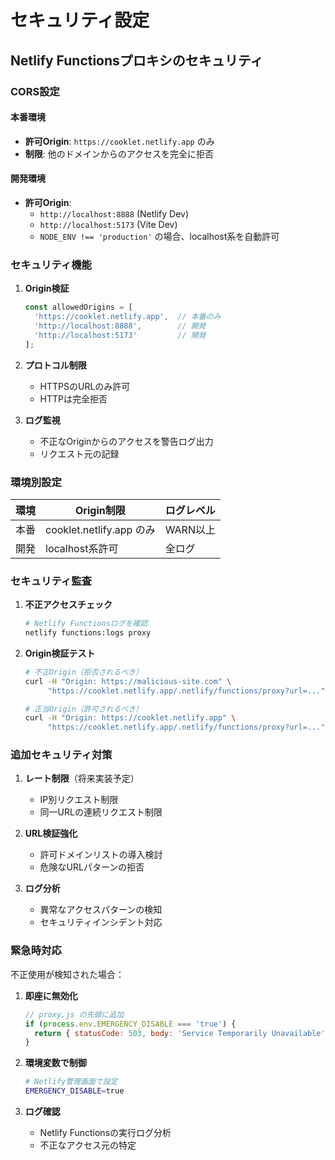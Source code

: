 # セキュリティ設定

## Netlify Functionsプロキシのセキュリティ

### CORS設定

#### 本番環境
- **許可Origin**: `https://cooklet.netlify.app` のみ
- **制限**: 他のドメインからのアクセスを完全に拒否

#### 開発環境
- **許可Origin**: 
  - `http://localhost:8888` (Netlify Dev)
  - `http://localhost:5173` (Vite Dev)
  - `NODE_ENV !== 'production'` の場合、localhost系を自動許可

### セキュリティ機能

1. **Origin検証**
   ```javascript
   const allowedOrigins = [
     'https://cooklet.netlify.app',  // 本番のみ
     'http://localhost:8888',        // 開発
     'http://localhost:5173'         // 開発
   ];
   ```

2. **プロトコル制限**
   - HTTPSのURLのみ許可
   - HTTPは完全拒否

3. **ログ監視**
   - 不正なOriginからのアクセスを警告ログ出力
   - リクエスト元の記録

### 環境別設定

| 環境 | Origin制限 | ログレベル |
|------|------------|------------|
| 本番 | cooklet.netlify.app のみ | WARN以上 |
| 開発 | localhost系許可 | 全ログ |

### セキュリティ監査

1. **不正アクセスチェック**
   ```bash
   # Netlify Functionsログを確認
   netlify functions:logs proxy
   ```

2. **Origin検証テスト**
   ```bash
   # 不正Origin（拒否されるべき）
   curl -H "Origin: https://malicious-site.com" \
        "https://cooklet.netlify.app/.netlify/functions/proxy?url=..."
   
   # 正当Origin（許可されるべき）
   curl -H "Origin: https://cooklet.netlify.app" \
        "https://cooklet.netlify.app/.netlify/functions/proxy?url=..."
   ```

### 追加セキュリティ対策

1. **レート制限**（将来実装予定）
   - IP別リクエスト制限
   - 同一URLの連続リクエスト制限

2. **URL検証強化**
   - 許可ドメインリストの導入検討
   - 危険なURLパターンの拒否

3. **ログ分析**
   - 異常なアクセスパターンの検知
   - セキュリティインシデント対応

### 緊急時対応

不正使用が検知された場合：

1. **即座に無効化**
   ```javascript
   // proxy.js の先頭に追加
   if (process.env.EMERGENCY_DISABLE === 'true') {
     return { statusCode: 503, body: 'Service Temporarily Unavailable' };
   }
   ```

2. **環境変数で制御**
   ```bash
   # Netlify管理画面で設定
   EMERGENCY_DISABLE=true
   ```

3. **ログ確認**
   - Netlify Functionsの実行ログ分析
   - 不正なアクセス元の特定